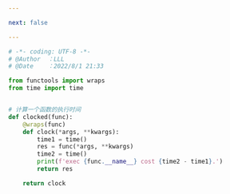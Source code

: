 ```yaml
---

next: false

---
```




<BlogInfo id="521" title="3.tools" author="白日梦想猿" pv=0 read_times=0 pre_cost_time="0分21秒" category="协程" tag_list="['协程']" create_time="2022.08.01 21:33:19" update_time="2022.08.01 21:35:55" />

```python
# -*- coding: UTF-8 -*-                            
# @Author  ：LLL                         
# @Date    ：2022/8/1 21:33  

from functools import wraps
from time import time


# 计算一个函数的执行时间
def clocked(func):
    @wraps(func)
    def clock(*args, **kwargs):
        time1 = time()
        res = func(*args, **kwargs)
        time2 = time()
        print(f'exec {func.__name__} cost {time2 - time1}.')
        return res

    return clock

```



<ActionBox />
